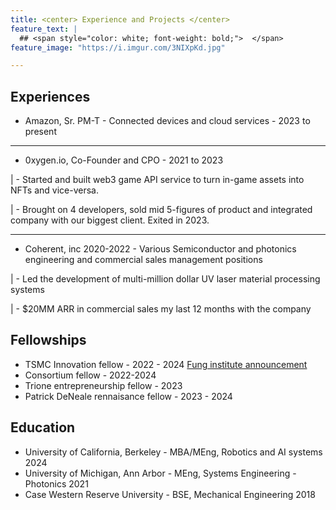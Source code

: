 ```yaml
---
title: <center> Experience and Projects </center>
feature_text: |
  ## <span style="color: white; font-weight: bold;">  </span>
feature_image: "https://i.imgur.com/3NIXpKd.jpg"

---
```


## Experiences

- Amazon, Sr. PM-T - Connected devices and cloud services - 2023 to present
---

- 0xygen.io, Co-Founder and CPO - 2021 to 2023

|   - Started and built web3 game API service to turn in-game assets into NFTs and vice-versa.

|   - Brought on 4 developers, sold mid 5-figures of product and integrated company with our biggest client. Exited in 2023.

---
- Coherent, inc 2020-2022 - Various Semiconductor and photonics engineering and commercial sales management positions

|   - Led the development of multi-million dollar UV laser material processing systems

|   - $20MM ARR in commercial sales my last 12 months with the company


## Fellowships
- TSMC Innovation fellow - 2022 - 2024 [Fung institute announcement](https://funginstitute.berkeley.edu/news/2023-mba-meng-taiwan-semiconductor-manufacturing-fellowship/)
- Consortium fellow - 2022-2024
- Trione entrepreneurship fellow - 2023
- Patrick DeNeale rennaisance fellow - 2023 - 2024


## Education
- University of California, Berkeley - MBA/MEng, Robotics and AI systems 2024
- University of Michigan, Ann Arbor - MEng, Systems Engineering - Photonics 2021
- Case Western Reserve University - BSE, Mechanical Engineering 2018
